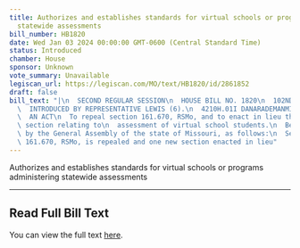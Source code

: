 ```yaml
---
title: Authorizes and establishes standards for virtual schools or programs administering
  statewide assessments
bill_number: HB1820
date: Wed Jan 03 2024 00:00:00 GMT-0600 (Central Standard Time)
status: Introduced
chamber: House
sponsor: Unknown
vote_summary: Unavailable
legiscan_url: https://legiscan.com/MO/text/HB1820/id/2861852
draft: false
bill_text: "|\n  SECOND REGULAR SESSION\n  HOUSE BILL NO. 1820\n  102ND GENERAL ASSEMBLY\n\
  \  INTRODUCED BY REPRESENTATIVE LEWIS (6).\n  4210H.01I DANARADEMANMILLER,ChiefClerk\n\
  \  AN ACT\n  To repeal section 161.670, RSMo, and to enact in lieu thereof one new\
  \ section relating to\n  assessment of virtual school students.\n  Be it enacted\
  \ by the General Assembly of the state of Missouri, as follows:\n  Section A. Section\
  \ 161.670, RSMo, is repealed and one new section enacted in lieu"
---
```

Authorizes and establishes standards for virtual schools or programs administering statewide assessments

---

## Read Full Bill Text

You can view the full text [here](https://legiscan.com/MO/text/HB1820/id/2861852).
